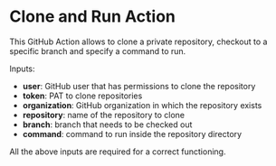 # Clone and Run Action

This GitHub Action allows to clone a private repository, checkout to a specific branch and specify a command to run.

Inputs:

- **user**: GitHub user that has permissions to clone the repository
- **token**: PAT to clone repositories
- **organization**: GitHub organization in which the repository exists
- **repository**: name of the repository to clone
- **branch**: branch that needs to be checked out
- **command**: command to run inside the repository directory

All the above inputs are required for a correct functioning.
